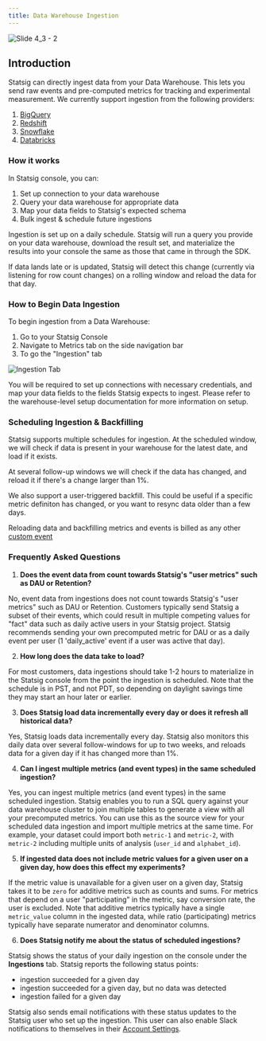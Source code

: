 ```yaml
---
title: Data Warehouse Ingestion
---
```


![Slide 4_3 - 2](https://user-images.githubusercontent.com/108023879/187794828-333622ec-6db2-4936-987d-efbef4ba9a47.png)

## Introduction

Statsig can directly ingest data from your Data Warehouse. This lets you send raw events and pre-computed metrics for tracking and experimental measurement.
We currently support ingestion from the following providers:

1. [BigQuery](bigquery.mdx)
2. [Redshift](redshift.mdx)
3. [Snowflake](snowflake.mdx)
4. [Databricks](databricks.mdx)

### How it works

In Statsig console, you can:

1. Set up connection to your data warehouse
2. Query your data warehouse for appropriate data
3. Map your data fields to Statsig's expected schema
4. Bulk ingest & schedule future ingestions

Ingestion is set up on a daily schedule. Statsig will run a query you provide on your data warehouse, download the result set, and materialize the results into your console the same as those that came in through the SDK.

If data lands late or is updated, Statsig will detect this change (currently via listening for row count changes) on a rolling window and reload the data for that day.

### How to Begin Data Ingestion

To begin ingestion from a Data Warehouse:

1. Go to your Statsig Console
2. Navigate to Metrics tab on the side navigation bar
3. To go the "Ingestion" tab

![Ingestion Tab](https://user-images.githubusercontent.com/108023879/187800555-47885bbd-8317-40d9-b8d7-ad5236e3c73f.png)

You will be required to set up connections with necessary credentials, and map your data fields to the fields Statsig expects to ingest. Please refer to the warehouse-level setup documentation for more information on setup.

### Scheduling Ingestion & Backfilling

Statsig supports multiple schedules for ingestion. At the scheduled window, we will check if data is present in your warehouse for the latest date, and load if it exists. 

At several follow-up windows we will check if the data has changed, and reload it if there's a change larger than 1%. 

We also support a user-triggered backfill. This could be useful if a specific metric definiton has changed, or you want to resync data older than a few days. 

Reloading data and backfilling metrics and events is billed as any other [custom event](metrics/raw-events#billing)

### Frequently Asked Questions
1. **Does the event data from count towards Statsig's "user metrics" such as DAU or Retention?**

No, event data from ingestions does not count towards Statsig's "user metrics" such as DAU or Retention. Customers typically send Statsig a subset of their events, which could result in multiple competing values for "fact" data such as daily active users in your Statsig project. Statsig recommends sending your own precomputed metric for DAU or as a daily event per user (1 'daily_active' event if a user was active that day).

2. **How long does the data take to load?** 

For most customers, data ingestions should take 1-2 hours to materialize in the Statsig console from the point the ingestion is scheduled. Note that the schedule is in PST, and not PDT, so depending on daylight savings time they may start an hour later or earlier.

3. **Does Statsig load data incrementally every day or does it refresh all historical data?**

Yes, Statsig loads data incrementally every day. Statsig also monitors this daily data over several follow-windows for up to two weeks, and reloads data for a given day if it has changed more than 1%.

4. **Can I ingest multiple metrics (and event types) in the same scheduled ingestion?**

Yes, you can ingest multiple metrics (and event types) in the same scheduled ingestion. Statsig enables you to run a SQL query against your data warehouse cluster to join multiple tables to generate a view with all your precomputed metrics. You can use this as the source view for your scheduled data ingestion and import multiple metrics at the same time. For example, your dataset could import both `metric-1` and `metric-2`, with `metric-2` including multiple units of analysis (`user_id` and `alphabet_id`).

5. **If ingested data does not include metric values for a given user on a given day, how does this effect my experiments?**

If the metric value is unavailable for a given user on a given day, Statsig takes it to be `zero` for additive metrics such as counts and sums. For metrics that depend on a user "participating" in the metric, say conversion rate, the user is excluded. Note that additive metrics typically have a single `metric_value` column in the ingested data, while ratio (participating) metrics typically have separate numerator and denominator columns. 

6. **Does Statsig notify me about the status of scheduled ingestions?**

Statsig shows the status of your daily ingestion on the console under the **Ingestions** tab. Statsig reports the following status points:
 - ingestion succeeded for a given day
 - ingestion succeeded for a given day, but no data was detected
 - ingestion failed for a given day

Statsig also sends email notifications with these status updates to the Statsig user who set up the ingestion. This user can also enable Slack notifications to themselves in their [Account Settings](https://console.statsig.com/account_notifications).   




